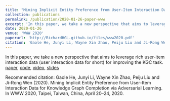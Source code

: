 ```yaml
---
title: "Mining Implicit Entity Preference from User-Item Interaction Data for Knowledge Graph Completion via Adversarial Learning"
collection: publications
permalink: /publication/2020-01-26-paper-www
excerpt: 'In this paper, we take a new perspective that aims to leverage rich user-item interaction data (user interaction data for short) for improving the KGC task. For more details, please click the title.'
date: 2020-01-26
venue: 'WWW 2020'
paperurl: 'http://RichardHGL.github.io/files/www2020.pdf'
citation: 'Gaole He, Junyi Li, Wayne Xin Zhao, Peiju Liu and Ji-Rong Wen (2020). Mining Implicit Entity Preference from User-Item Interaction Data for Knowledge Graph Completion via Adversarial Learning. In WWW 2020, Taipei, Taiwan, China, April 20–24, 2020.'
---
```

In this paper, we take a new perspective that aims to leverage rich user-item interaction data (user interaction data for short) for improving the KGC task. [paper](http://RichardHGL.github.io/files/www2020.pdf), [code](https://github.com/RichardHGL/UPGAN), [video](https://www.youtube.com/watch?v=SABAIvhhMm0&list=PLJNwhMK_V7EyZCUt6SjW4JthoM9-QiHMZ&index=43), [slides](https://github.com/RichardHGL/UPGAN/blob/master/www_slides.pptx)

Recommended citation: Gaole He, Junyi Li, Wayne Xin Zhao, Peiju Liu and Ji-Rong Wen (2020). Mining Implicit Entity Preference from User-Item Interaction Data for Knowledge Graph Completion via Adversarial Learning. In WWW 2020, Taipei, Taiwan, China, April 20–24, 2020.
